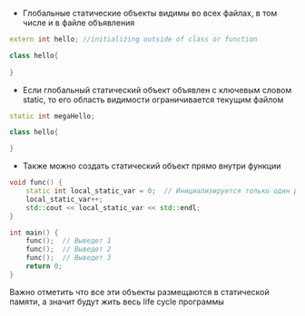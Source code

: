 - Глобальные статические объекты видимы во всех файлах, в том числе и в файле объявления
```cpp
extern int hello; //initializing outside of class or function

class hello{
	
}
``` 

- Если глобальный статический объект объявлен с ключевым словом static, то его область видимости ограничивается текущим файлом
```cpp
static int megaHello;

class hello{

}
```

- Также можно создать статический объект прямо внутри функции
```cpp
void func() {
    static int local_static_var = 0;  // Инициализируется только один раз
    local_static_var++;
    std::cout << local_static_var << std::endl;
}

int main() {
    func();  // Выведет 1
    func();  // Выведет 2
    func();  // Выведет 3
    return 0;
}
```

Важно отметить что все эти объекты размещаются в статической памяти, а значит будут жить весь life cycle программы
